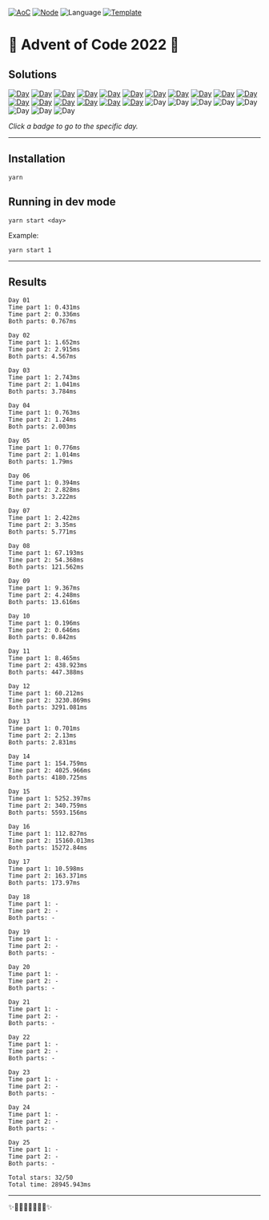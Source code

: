 <!-- Entries between SOLUTIONS and RESULTS tags are auto-generated -->

[![AoC](https://badgen.net/badge/AoC/2022/blue)](https://adventofcode.com/2022)
[![Node](https://badgen.net/badge/Node/v16.13.0+/blue)](https://nodejs.org/en/download/)
![Language](https://badgen.net/badge/Language/TypeScript/blue)
[![Template](https://badgen.net/badge/Template/aocrunner/blue)](https://github.com/caderek/aocrunner)

# 🎄 Advent of Code 2022 🎄

## Solutions

<!--SOLUTIONS-->

[![Day](https://badgen.net/badge/01/%E2%98%85%E2%98%85/green)](src/day01)
[![Day](https://badgen.net/badge/02/%E2%98%85%E2%98%85/green)](src/day02)
[![Day](https://badgen.net/badge/03/%E2%98%85%E2%98%85/green)](src/day03)
[![Day](https://badgen.net/badge/04/%E2%98%85%E2%98%85/green)](src/day04)
[![Day](https://badgen.net/badge/05/%E2%98%85%E2%98%85/green)](src/day05)
[![Day](https://badgen.net/badge/06/%E2%98%85%E2%98%85/green)](src/day06)
[![Day](https://badgen.net/badge/07/%E2%98%85%E2%98%85/green)](src/day07)
[![Day](https://badgen.net/badge/08/%E2%98%85%E2%98%85/green)](src/day08)
[![Day](https://badgen.net/badge/09/%E2%98%85%E2%98%85/green)](src/day09)
[![Day](https://badgen.net/badge/10/%E2%98%85%E2%98%85/green)](src/day10)
[![Day](https://badgen.net/badge/11/%E2%98%85%E2%98%85/green)](src/day11)
[![Day](https://badgen.net/badge/12/%E2%98%85%E2%98%85/green)](src/day12)
[![Day](https://badgen.net/badge/13/%E2%98%85%E2%98%85/green)](src/day13)
[![Day](https://badgen.net/badge/14/%E2%98%85%E2%98%85/green)](src/day14)
[![Day](https://badgen.net/badge/15/%E2%98%85%E2%98%85/green)](src/day15)
[![Day](https://badgen.net/badge/16/%E2%98%85%E2%98%85/green)](src/day16)
[![Day](https://badgen.net/badge/16/%E2%98%85%E2%98%85/green)](src/day17)
![Day](https://badgen.net/badge/18/%E2%98%86%E2%98%86/gray)
![Day](https://badgen.net/badge/19/%E2%98%86%E2%98%86/gray)
![Day](https://badgen.net/badge/20/%E2%98%86%E2%98%86/gray)
![Day](https://badgen.net/badge/21/%E2%98%86%E2%98%86/gray)
![Day](https://badgen.net/badge/22/%E2%98%86%E2%98%86/gray)
![Day](https://badgen.net/badge/23/%E2%98%86%E2%98%86/gray)
![Day](https://badgen.net/badge/24/%E2%98%86%E2%98%86/gray)
![Day](https://badgen.net/badge/25/%E2%98%86%E2%98%86/gray)

<!--/SOLUTIONS-->

_Click a badge to go to the specific day._

---

## Installation

```
yarn
```

## Running in dev mode

```
yarn start <day>
```

Example:

```
yarn start 1
```

---

## Results

<!--RESULTS-->

```
Day 01
Time part 1: 0.431ms
Time part 2: 0.336ms
Both parts: 0.767ms
```

```
Day 02
Time part 1: 1.652ms
Time part 2: 2.915ms
Both parts: 4.567ms
```

```
Day 03
Time part 1: 2.743ms
Time part 2: 1.041ms
Both parts: 3.784ms
```

```
Day 04
Time part 1: 0.763ms
Time part 2: 1.24ms
Both parts: 2.003ms
```

```
Day 05
Time part 1: 0.776ms
Time part 2: 1.014ms
Both parts: 1.79ms
```

```
Day 06
Time part 1: 0.394ms
Time part 2: 2.828ms
Both parts: 3.222ms
```

```
Day 07
Time part 1: 2.422ms
Time part 2: 3.35ms
Both parts: 5.771ms
```

```
Day 08
Time part 1: 67.193ms
Time part 2: 54.368ms
Both parts: 121.562ms
```

```
Day 09
Time part 1: 9.367ms
Time part 2: 4.248ms
Both parts: 13.616ms
```

```
Day 10
Time part 1: 0.196ms
Time part 2: 0.646ms
Both parts: 0.842ms
```

```
Day 11
Time part 1: 8.465ms
Time part 2: 438.923ms
Both parts: 447.388ms
```

```
Day 12
Time part 1: 60.212ms
Time part 2: 3230.869ms
Both parts: 3291.081ms
```

```
Day 13
Time part 1: 0.701ms
Time part 2: 2.13ms
Both parts: 2.831ms
```

```
Day 14
Time part 1: 154.759ms
Time part 2: 4025.966ms
Both parts: 4180.725ms
```

```
Day 15
Time part 1: 5252.397ms
Time part 2: 340.759ms
Both parts: 5593.156ms
```

```
Day 16
Time part 1: 112.827ms
Time part 2: 15160.013ms
Both parts: 15272.84ms
```

```
Day 17
Time part 1: 10.598ms
Time part 2: 163.371ms
Both parts: 173.97ms
```

```
Day 18
Time part 1: -
Time part 2: -
Both parts: -
```

```
Day 19
Time part 1: -
Time part 2: -
Both parts: -
```

```
Day 20
Time part 1: -
Time part 2: -
Both parts: -
```

```
Day 21
Time part 1: -
Time part 2: -
Both parts: -
```

```
Day 22
Time part 1: -
Time part 2: -
Both parts: -
```

```
Day 23
Time part 1: -
Time part 2: -
Both parts: -
```

```
Day 24
Time part 1: -
Time part 2: -
Both parts: -
```

```
Day 25
Time part 1: -
Time part 2: -
Both parts: -
```

```
Total stars: 32/50
Total time: 28945.943ms
```

<!--/RESULTS-->

---

✨🎄🎁🎄🎅🎄🎁🎄✨
